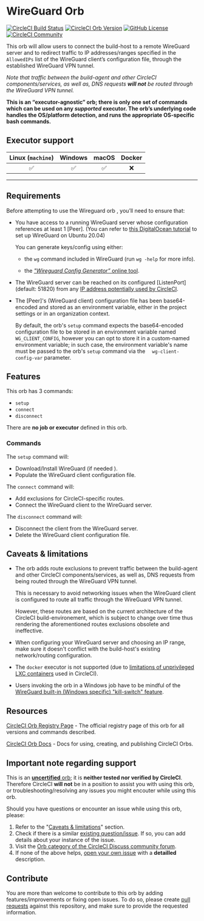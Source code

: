 # WireGuard Orb


[![CircleCI Build Status](https://circleci.com/gh/orbiously/wireguard-orb.svg?style=shield "CircleCI Build Status")](https://circleci.com/gh/orbiously/wireguard-orb) [![CircleCI Orb Version](https://badges.circleci.com/orbs/orbiously/wireguard.svg)](https://circleci.com/orbs/registry/orb/orbiously/wireguard) [![GitHub License](https://img.shields.io/badge/license-MIT-lightgrey.svg)](https://raw.githubusercontent.com/orbiously/wireguard-orb/master/LICENSE) [![CircleCI Community](https://img.shields.io/badge/community-CircleCI%20Discuss-343434.svg)](https://discuss.circleci.com/c/ecosystem/orbs)

This orb will allow users to connect the build-host to a remote WireGuard server and to redirect traffic to IP addresses/ranges specified in the `AllowedIPs` list of the WireGuard client’s configuration file, through the established WireGuard VPN tunnel.

_Note that traffic between the build-agent and other CircleCI components/services, as well as, DNS requests **will not** be routed through the WireGuard VPN tunnel._

**This is an “executor-agnostic” orb; there is only one set of commands which can be used on any _supported_ executor. The orb’s underlying code handles the OS/platform detection, and runs the appropriate OS-specific bash commands.**

## Executor support

| Linux (`machine`)  | Windows | macOS  | Docker |
| :---: | :---: | :---: | :---: |
| :white_check_mark:  | :white_check_mark:  | :white_check_mark:  | :x:  |

---

## Requirements

Before attempting to use the Wireguard orb , you’ll need to ensure that:

- You have access to a running WireGuard server whose configuration references at least 1 [Peer]. (You can refer to [this DigitalOcean tutorial](https://www.digitalocean.com/community/tutorials/how-to-set-up-wireguard-on-ubuntu-20-04) to set up WireGuard on Ubuntu 20.04)
    
  You can generate keys/config using either:

  - the `wg` command included in WireGuard (run `wg -help` for more info).
    
  - the [_"Wireguard Config Generator”_ online tool](https://www.wireguardconfig.com/).

- The WireGuard server can be reached on its configured [ListenPort] (default: 51820) from any [IP address potentially used by CircleCI](https://circleci.com/docs/2.0/ip-ranges/#aws-and-gcp-ip-addresses). 

- The [Peer]'s (WireGuard client) configuration file has been base64-encoded and stored as an environment variable, either in the project settings or in an organization context.

    By default, the orb's `setup` command expects the base64-encoded configuration file to be stored in an environment variable named `WG_CLIENT_CONFIG`, however you can opt to store it in a custom-named environment variable; in such case, the environment variable's name must be passed to the orb's `setup` command via the `  wg-client-config-var` parameter.


## Features

This orb has 3 commands:
- `setup`
- `connect`
- `disconnect`

There are **no job or executor** defined in this orb.

### Commands

The `setup` command will:
- Download/Install WireGuard (if needed ).
- Populate the WireGuard client configuration file.

The `connect` command will:
- Add exclusions for CircleCI-specific routes.
- Connect the WireGuard client to the WireGuard server.

The `disconnect` command will:
- Disconnect the client from the WireGuard server.
- Delete the WireGuard client configuration file.


## Caveats & limitations

- The orb adds route exclusions to prevent traffic between the build-agent and other CircleCI components/services, as well as, DNS requests from being routed through the WireGuard VPN tunnel.

  This is necessary to avoid networking issues when the WireGuard client is configured to route all traffic through the WireGuard VPN tunnel.
  
  However, these routes are based on the current architecture of the CircleCI build-environement, which is subject to change over time thus rendering the aforementioned routes exclusions obsolete and ineffective.

- When configuring your WireGuard server and choosing an IP range, make sure it doesn't conflict with the build-host's existing network/routing configuration.

- The `docker` executor is not supported (due to [limitations of unprivileged LXC containers](https://circleci.com/blog/vpns-and-why-they-don-t-work/) used in CircleCI).

- Users invoking the orb in a Windows job have to be mindful of the [WireGuard built-in (Windows specific) "kill-switch" feature](https://git.zx2c4.com/wireguard-windows/about/docs/netquirk.md).

## Resources

[CircleCI Orb Registry Page](https://circleci.com/orbs/registry/orb/orbiously/wireguard) - The official registry page of this orb for all versions and commands described.

[CircleCI Orb Docs](https://circleci.com/docs/2.0/orb-intro/#section=configuration) - Docs for using, creating, and publishing CircleCI Orbs.

## Important note regarding support

This is an [**uncertified** orb](https://circleci.com/docs/orbs-faq#using-uncertified-orbs); it is **neither tested nor verified by CircleCI**. Therefore CircleCI **will not** be in a position to assist you with using this orb, or troubleshooting/resolving any issues you might encouter while using this orb.

Should you have questions or encounter an issue while using this orb, please:

1. Refer to the "[Caveats & limitations](https://github.com/orbiously/wireguard-orb/README.md#caveats--limitations)" section.
2. Check if there is a similar [existing question/issue](https://github.com/orbiously/wireguard-orb/issues). If so, you can add details about your instance of the issue.
3. Visit the [Orb category of the CircleCI Discuss community forum](https://discuss.circleci.com/c/orbs). 
4. If none of the above helps, [open your own issue](https://github.com/orbiously/wireguard-orb/issues/new/choose) with a **detailled** description.

## Contribute

You are more than welcome to contribute to this orb by adding features/improvements or fixing open issues. To do so, please create [pull requests](https://github.com/orbiously/wireguard-orb/pulls) against this repository, and make sure to provide the requested information.
